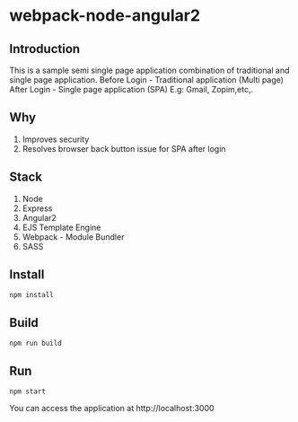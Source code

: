 # webpack-node-angular2

## Introduction
This is a sample semi single page application combination of traditional and single page application.
Before Login - Traditional application (Multi page)
After Login - Single page application (SPA)
E.g: Gmail, Zopim,etc,.

## Why
1. Improves security 
2. Resolves browser back button issue for SPA after login

## Stack
1. Node
2. Express
3. Angular2
4. EJS Template Engine
5. Webpack - Module Bundler
6. SASS

## Install
```
npm install
```

## Build
```
npm run build
```

## Run
```
npm start
```
You can access the application at http://localhost:3000
